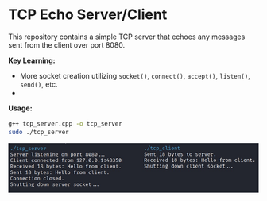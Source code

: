 
# TCP Echo Server/Client

This repository contains a simple TCP server that echoes any messages sent from the client over port 8080.

**Key Learning:**
- More socket creation utilizing `socket()`, `connect()`, `accept()`, `listen()`, `send()`, etc.
- 

**Usage:**
```bash
g++ tcp_server.cpp -o tcp_server
sudo ./tcp_server
```

![tcp_echo_server_client Screenshot](example_images/tcp_echo_server_client.JPG)
